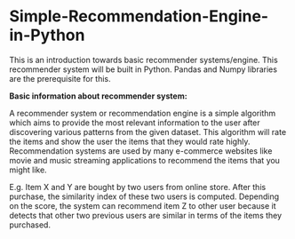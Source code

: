 # Simple-Recommendation-Engine-in-Python

This is an introduction towards basic recommender systems/engine. This recommender system will be built in Python. Pandas and Numpy libraries are the prerequisite for this.

**Basic information about recommender system:**

A recommender system or recommendation engine is a simple algorithm which aims to provide the most relevant information to the user after discovering various patterns from the given dataset. This algorithm will rate the items and show the user the items that they would rate highly. Recommendation systems are used by many e-commerce websites like movie and music streaming applications to recommend the items that you might like.

E.g. Item X and Y are bought by two users from online store. After this purchase, the similarity index of these two users is computed. Depending on the score, the system can recommend item Z to other user because it detects that other two previous users are similar in terms of the items they purchased.
